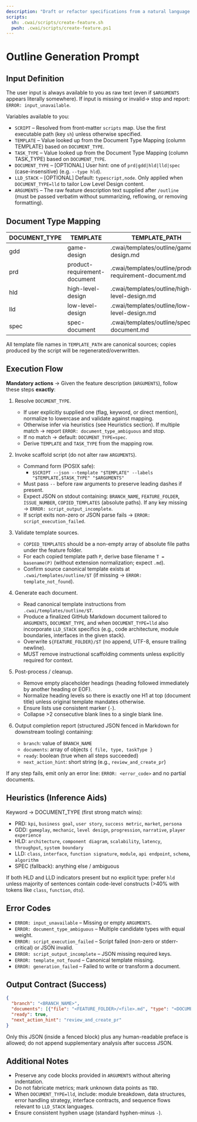 ```yaml
---
description: "Draft or refactor specifications from a natural language feature description"
scripts:
  sh: .cwai/scripts/create-feature.sh
  pwsh: .cwai/scripts/create-feature.ps1
---
```


# Outline Generation Prompt

## Input Definition

The user input is always available to you as raw text (even if `$ARGUMENTS` appears literally somewhere). If input is missing or invalid→ stop and report: `ERROR: input_unavailable`.

Variables available to you:

- `SCRIPT` – Resolved from front‑matter `scripts` map. Use the first executable path (key `sh`) unless otherwise specified.
- `TEMPLATE` – Value looked up from the Document Type Mapping (column TEMPLATE) based on `DOCUMENT_TYPE`.
- `TASK_TYPE` – Value looked up from the Document Type Mapping (column TASK_TYPE) based on `DOCUMENT_TYPE`.
- `DOCUMENT_TYPE` – [OPTIONAL] User hint: one of `prd|gdd|hld|lld|spec` (case-insensitive) (e.g. `--type hld`).
- `LLD_STACK` – [OPTIONAL] Default: `typescript,node`. Only applied when `DOCUMENT_TYPE=lld` to tailor Low Level Design content.
- `ARGUMENTS` – The raw feature description text supplied after `/outline` (must be passed verbatim without summarizing, reflowing, or removing formatting).

## Document Type Mapping

| DOCUMENT_TYPE | TEMPLATE                     | TEMPLATE_PATH                                           | TASK_TYPE |
| ------------- | ---------------------------- | ------------------------------------------------------- | --------- |
| gdd           | game-design                  | .cwai/templates/outline/game-design.md                  | epic      |
| prd           | product-requirement-document | .cwai/templates/outline/product-requirement-document.md | epic      |
| hld           | high-level-design            | .cwai/templates/outline/high-level-design.md            | story     |
| lld           | low-level-design             | .cwai/templates/outline/low-level-design.md             | task      |
| spec          | spec-document                | .cwai/templates/outline/spec-document.md                | story     |

All template file names in `TEMPLATE_PATH` are canonical sources; copies produced by the script will be regenerated/overwritten.

## Execution Flow

**Mandatory actions** → Given the feature description (`ARGUMENTS`), follow these steps **exactly**:

1. Resolve `DOCUMENT_TYPE`.
   - If user explicitly supplied one (flag, keyword, or direct mention), normalize to lowercase and validate against mapping.
   - Otherwise infer via heuristics (see Heuristics section). If multiple match → report `ERROR: document_type_ambiguous` and stop.
   - If no match → default: `DOCUMENT_TYPE=spec`.
   - Derive `TEMPLATE` and `TASK_TYPE` from the mapping row.

2. Invoke scaffold script (do not alter raw `ARGUMENTS`).
   - Command form (POSIX safe):
     - `$SCRIPT --json --template "$TEMPLATE" --labels "$TEMPLATE,$TASK_TYPE" "$ARGUMENTS"`
   - Must pass `--` before raw arguments to preserve leading dashes if present.
   - Expect JSON on stdout containing: `BRANCH_NAME`, `FEATURE_FOLDER`, `ISSUE_NUMBER`, `COPIED_TEMPLATES` (absolute paths). If any key missing → `ERROR: script_output_incomplete`.
   - If script exits non-zero or JSON parse fails → `ERROR: script_execution_failed`.

3. Validate template sources.
   - `COPIED_TEMPLATES` should be a non-empty array of absolute file paths under the feature folder.
   - For each copied template path `P`, derive base filename `T = basename(P)` (without extension normalization; expect `.md`).
   - Confirm source canonical template exists at `.cwai/templates/outline/$T` (if missing → `ERROR: template_not_found`).

4. Generate each document.
   - Read canonical template instructions from `.cwai/templates/outline/$T`.
   - Produce a finalized GitHub Markdown document tailored to `ARGUMENTS`, `DOCUMENT_TYPE`, and when `DOCUMENT_TYPE=lld` also incorporate `LLD_STACK` specifics (e.g., code architecture, module boundaries, interfaces in the given stack).
   - Overwrite `${FEATURE_FOLDER}/$T` (no append, UTF-8, ensure trailing newline).
   - MUST remove instructional scaffolding comments unless explicitly required for context.

5. Post-process / cleanup.
   - Remove empty placeholder headings (heading followed immediately by another heading or EOF).
   - Normalize heading levels so there is exactly one H1 at top (document title) unless original template mandates otherwise.
   - Ensure lists use consistent marker (`-`).
   - Collapse >2 consecutive blank lines to a single blank line.

6. Output completion report (structured JSON fenced in Markdown for downstream tooling) containing:
   - `branch`: value of `BRANCH_NAME`
   - `documents`: array of objects `{ file, type, taskType }`
   - `ready`: boolean (true when all steps succeeded)
   - `next_action_hint`: short string (e.g., `review_and_create_pr`)

If any step fails, emit only an error line: `ERROR: <error_code>` and no partial documents.

## Heuristics (Inference Aids)

Keyword → DOCUMENT_TYPE (first strong match wins):

- PRD: `kpi`, `business goal`, `user story`, `success metric`, `market`, `persona`
- GDD: `gameplay`, `mechanic`, `level design`, `progression`, `narrative`, `player experience`
- HLD: `architecture`, `component diagram`, `scalability`, `latency`, `throughput`, `system boundary`
- LLD: `class`, `interface`, `function signature`, `module`, `api endpoint`, `schema`, `algorithm`
- SPEC (fallback): anything else / ambiguous

If both HLD and LLD indicators present but no explicit type: prefer `hld` unless majority of sentences contain code-level constructs (>40% with tokens like `class`, `function`, `dto`).

## Error Codes

- `ERROR: input_unavailable` – Missing or empty `ARGUMENTS`.
- `ERROR: document_type_ambiguous` – Multiple candidate types with equal weight.
- `ERROR: script_execution_failed` – Script failed (non-zero or stderr-critical) or JSON invalid.
- `ERROR: script_output_incomplete` – JSON missing required keys.
- `ERROR: template_not_found` – Canonical template missing.
- `ERROR: generation_failed` – Failed to write or transform a document.

## Output Contract (Success)

```json
{
  "branch": "<BRANCH_NAME>",
  "documents": [{"file": "<FEATURE_FOLDER>/<file>.md", "type": "<DOCUMENT_TYPE>", "taskType": "<TASK_TYPE>"}],
  "ready": true,
  "next_action_hint": "review_and_create_pr"
}
```

Only this JSON (inside a fenced block) plus any human-readable preface is allowed; do not append supplementary analysis after success JSON.

## Additional Notes

- Preserve any code blocks provided in `ARGUMENTS` without altering indentation.
- Do not fabricate metrics; mark unknown data points as `TBD`.
- When `DOCUMENT_TYPE=lld`, include: module breakdown, data structures, error handling strategy, interface contracts, and sequence flows relevant to `LLD_STACK` languages.
- Ensure consistent hyphen usage (standard hyphen-minus `-`).
